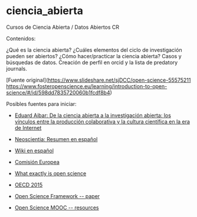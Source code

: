 # ciencia_abierta
Cursos de Ciencia Abierta / Datos Abiertos CR


Contenidos: 

¿Qué es la ciencia abierta?
¿Cuáles elementos del ciclo de investigación pueden ser abiertos?
¿Cómo hacer/practicar la ciencia abierta?
Casos y búsquedas de datos. 
Creación de perfil en orcid y la lista de predatory journals.

[Fuente original](https://www.slideshare.net/sjDCC/open-science-55575211
https://www.fosteropenscience.eu/learning/introduction-to-open-science/#/id/598dd7835720060b1fcdf8b4)

Posibles fuentes para iniciar:

- [Eduard Aibar: De la ciencia abierta a la investigación abierta: los vínculos entre la producción colaborativa y la cultura científica en la era de Internet](https://www.uoc.edu/webs/eaibar/_resources/documents/Aibar_hibri.pdf)

- [Neoscientia: Resumen en español](http://www.neoscientia.com/ciencia-abierta/)

- [Wiki en español](https://es.wikipedia.org/wiki/Ciencia_abierta)

- [Comisión Europea](http://ec.europa.eu/programmes/horizon2020/en/h2020-section/open-science-open-access)

- [What exactly is open science](http://openscience.org/what-exactly-is-open-science/)

- [OECD 2015](http://wiki.lib.sun.ac.za/images/0/02/Open-science-oecd.pdf)

- [Open Science Framework -- paper](https://www.ncbi.nlm.nih.gov/pmc/articles/PMC5370619/)

- [Open Science MOOC -- resources](https://opensciencemooc.eu/open-science-resources/)
